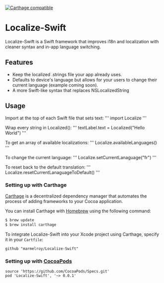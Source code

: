 [![Carthage compatible](https://img.shields.io/badge/Carthage-compatible-4BC51D.svg?style=flat)](https://github.com/Carthage/Carthage)

# Localize-Swift
Localize-Swift is a Swift framework that improves i18n and localization with cleaner syntax and in-app language switching.

## Features

- Keep the localized .strings file your app already uses.
- Defaults to device's language but allows for your users to change their current language (example coming soon).
- A more Swift-like syntax that replaces NSLocalizedString  

## Usage

Import at the top of each Swift file that sets text:
'''
import Localize
'''

Wrap every string in Localized():
'''
textLabel.text = Localized("Hello World")
'''

To get an array of available localizations:
'''
Localize.availableLanguages()
'''

To change the current language:
'''
Localize.setCurrentLanaguage("fr")
'''

To reset back to the default translation:
'''
Localize.resetCurrentLanaguageToDefault()
'''

### Setting up with Carthage

[Carthage](https://github.com/Carthage/Carthage) is a decentralized dependency manager that automates the process of adding frameworks to your Cocoa application.

You can install Carthage with [Homebrew](http://brew.sh/) using the following command:

```bash
$ brew update
$ brew install carthage
```

To integrate Localize-Swift into your Xcode project using Carthage, specify it in your `Cartfile`:

```ogdl
github "marmelroy/Localize-Swift"
```

### Setting up with [CocoaPods](http://cocoapods.org/?q=libPhoneNumber-iOS)
```
source 'https://github.com/CocoaPods/Specs.git'
pod 'Localize-Swift', '~> 0.0.1'
```
